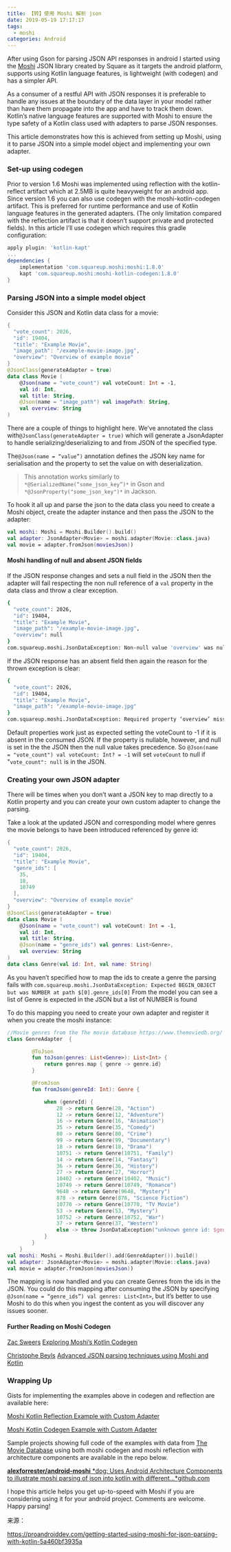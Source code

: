 ```yaml
---
title: 【转】使用 Moshi 解析 json
date: 2019-05-19 17:17:17
tags:
  - moshi
categories: Android
---
```

After using Gson for parsing JSON API responses in android I started using the [Moshi](https://github.com/square/moshi) JSON library created by Square as it targets the android platform, supports using Kotlin language features, is lightweight (with codegen) and has a simpler API.

As a consumer of a restful API with JSON responses it is preferable to handle any issues at the boundary of the data layer in your model rather than have them propagate into the app and have to track them down. Kotlin’s native language features are supported with Moshi to ensure the type safety of a Kotlin class used with adapters to parse JSON responses.

This article demonstrates how this is achieved from setting up Moshi, using it to parse JSON into a simple model object and implementing your own adapter.

### Set-up using codegen

Prior to version 1.6 Moshi was implemented using reflection with the kotlin-reflect artifact which at 2.5MB is quite heavyweight for an android app. Since version 1.6 you can also use codegen with the moshi-kotlin-codegen artifact. This is preferred for runtime performance and use of Kotlin language features in the generated adapters. (The only limitation compared with the reflection artifact is that it doesn’t support private and protected fields). In this article I’ll use codegen which requires this gradle configuration:

```groovy
apply plugin: 'kotlin-kapt'
...
dependencies {
    implementation 'com.squareup.moshi:moshi:1.8.0'
    kapt 'com.squareup.moshi:moshi-kotlin-codegen:1.8.0'
}
```

### Parsing JSON into a simple model object

Consider this JSON and Kotlin data class for a movie:

```kotlin
{
  "vote_count": 2026,
  "id": 19404,
  "title": "Example Movie",
  "image_path": "/example-movie-image.jpg",
  "overview": "Overview of example movie"
}
@JsonClass(generateAdapter = true)
data class Movie (
    @Json(name = "vote_count") val voteCount: Int = -1,
    val id: Int,
    val title: String,
    @Json(name = "image_path") val imagePath: String,
    val overview: String
)
```

There are a couple of things to highlight here. We’ve annotated the class with`@JsonClass(generateAdapter = true)` which will generate a JsonAdapter to handle serializing/deserializing to and from JSON of the specified type.

The`@Json(name = “value”)` annotation defines the JSON key name for serialisation and the property to set the value on with deserialization.

> This annotation works similarly to `*@SerializedName(“some_json_key”)*` in Gson and `*@JsonProperty("some_json_key")*` in Jackson.

To hook it all up and parse the json to the data class you need to create a Moshi object, create the adapter instance and then pass the JSON to the adapter:

```Kotlin
val moshi: Moshi = Moshi.Builder().build()
val adapter: JsonAdapter<Movie> = moshi.adapter(Movie::class.java)
val movie = adapter.fromJson(moviesJson))
```

#### Moshi handling of null and absent JSON fields

If the JSON response changes and sets a null field in the JSON then the adapter will fail respecting the non null reference of a `val` property in the data class and throw a clear exception.

```bash
{
  "vote_count": 2026,
  "id": 19404,
  "title": "Example Movie",
  "image_path": "/example-movie-image.jpg",
  "overview": null
}
com.squareup.moshi.JsonDataException: Non-null value 'overview' was null at $[0].overview
```

If the JSON response has an absent field then again the reason for the thrown exception is clear:

```bash
{
  "vote_count": 2026,
  "id": 19404,
  "title": "Example Movie",
  "image_path": "/example-movie-image.jpg"
}
com.squareup.moshi.JsonDataException: Required property ‘overview’ missing at $[1]
```

Default properties work just as expected setting the voteCount to -1 if it is absent in the consumed JSON. If the property is nullable, however, and null is set in the the JSON then the null value takes precedence. So `@Json(name = "vote_count") val voteCount: Int? = -1` will set `voteCount` to null if "`vote_count": null` is in the JSON.

### Creating your own JSON adapter

There will be times when you don’t want a JSON key to map directly to a Kotlin property and you can create your own custom adapter to change the parsing.

Take a look at the updated JSON and corresponding model where genres the movie belongs to have been introduced referenced by genre id:

```kotlin
{
  "vote_count": 2026,
  "id": 19404,
  "title": "Example Movie",
  "genre_ids": [
    35,
    18,
    10749
  ],
  "overview": "Overview of example movie"
}
@JsonClass(generateAdapter = true)
data class Movie (
    @Json(name = "vote_count") val voteCount: Int = -1,
    val id: Int,
    val title: String,
    @Json(name = "genre_ids") val genres: List<Genre>,
    val overview: String
)
data class Genre(val id: Int, val name: String)
```

As you haven’t specified how to map the ids to create a genre the parsing fails with `com.squareup.moshi.JsonDataException: Expected BEGIN_OBJECT but was NUMBER at path $[0].genre_ids[0]` From the model you can see a list of Genre is expected in the JSON but a list of NUMBER is found

To do this mapping you need to create your own adapter and register it when you create the moshi instance:

```kotlin
//Movie genres from the The movie database https://www.themoviedb.org/
class GenreAdapter  {

        @ToJson
        fun toJson(genres: List<Genre>): List<Int> {
            return genres.map { genre -> genre.id}
        }

        @FromJson
        fun fromJson(genreId: Int): Genre {

            when (genreId) {
                28 -> return Genre(28, "Action")
                12 -> return Genre(12, "Adventure")
                16 -> return Genre(16, "Animation")
                35 -> return Genre(35, "Comedy")
                80 -> return Genre(80, "Crime")
                99 -> return Genre(99, "Documentary")
                18 -> return Genre(18, "Drama")
                10751 -> return Genre(10751, "Family")
                14 -> return Genre(14, "Fantasy")
                36 -> return Genre(36, "History")
                27 -> return Genre(27, "Horror")
                10402 -> return Genre(10402, "Music")
                10749 -> return Genre(10749, "Romance")
                9648 -> return Genre(9648, "Mystery")
                878 -> return Genre(878, "Science Fiction")
                10770 -> return Genre(10770, "TV Movie")
                53 -> return Genre(53, "Mystery")
                10752 -> return Genre(10752, "War")
                37 -> return Genre(37, "Western")
                else -> throw JsonDataException("unknown genre id: $genreId")
            }
        }
    }
val moshi: Moshi = Moshi.Builder().add(GenreAdapter()).build()
val adapter: JsonAdapter<Movie> = moshi.adapter(Movie::class.java)
val movie = adapter.fromJson(moviesJson))
```

The mapping is now handled and you can create Genres from the ids in the JSON. You could do this mapping after consuming the JSON by specifying `@Json(name = “genre_ids”) val genres: List<Int>`, but it’s better to use Moshi to do this when you ingest the content as you will discover any issues sooner.

#### Further Reading on Moshi Codegen

[Zac Sweers](https://medium.com/@ZacSweers) [Exploring Moshi’s Kotlin Codegen](https://medium.com/@ZacSweers/exploring-moshis-kotlin-code-gen-dec09d72de5e)

[Christophe Beyls](https://medium.com/@BladeCoder) [Advanced JSON parsing techniques using Moshi and Kotlin](https://medium.com/@BladeCoder/advanced-json-parsing-techniques-using-moshi-and-kotlin-daf56a7b963d)

### Wrapping Up

Gists for implementing the examples above in codegen and reflection are available here:

[Moshi Kotlin Reflection Example with Custom Adapter](https://gist.github.com/alexforrester/e1b1c50bbddb5036fdb02d52d445cc84)

[Moshi Kotlin Codegen Example with Custom Adapter](https://gist.github.com/alexforrester/5c96ace4227916fb456ff49a16ef025d)

Sample projects showing full code of the examples with data from [The Movie Database](https://www.themoviedb.org/) using both moshi codegen and moshi reflection with architecture components are available in the repo below.

[**alexforrester/android-moshi**
*dog: Uses Android Architecture Components to illustrate moshi parsing of json into kotlin with different…*github.com](https://github.com/alexforrester/android-moshi)

I hope this article helps you get up-to-speed with Moshi if you are considering using it for your android project. Comments are welcome. Happy parsing!



来源：

https://proandroiddev.com/getting-started-using-moshi-for-json-parsing-with-kotlin-5a460bf3935a
